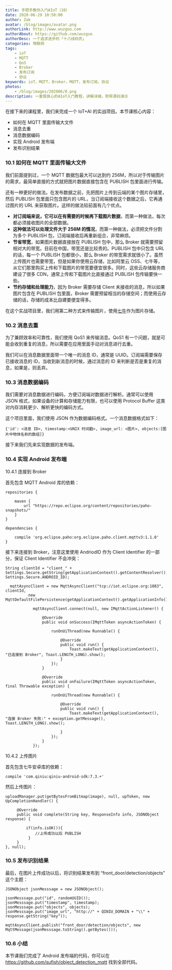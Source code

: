 ```yaml
---
title: 手把手教你入门AIoT（10）
date: 2020-06-29 10:50:00
author: Zak
avatar: /blog/images/avatar.png
authorLink: http://www.wuzguo.com
authorAbout: https://github.com/wuzguo
authorDesc: 一个追求进步的「十八线码农」
categories: 物联网
tags: 
	- ioT
	- MQTT
	- QoS
	- Broker
	- 发布订阅
	- 协议
keywords: ioT，MQTT，Broker，MQTT，发布订阅，协议
photos:
	- /blog/images/202006/0.png
description: 一套很良心的AIoT入门教程，讲解详细，附带源码演示
---
```



在接下来的课程里，我们来完成一个 IoT+AI 的实战项目。本节课核心内容：

- 如何在 MQTT 里面传输大文件
- 消息去重
- 消息数据编码
- 实现 Android 发布端
- 发布识别结果

### 10.1 如何在 MQTT 里面传输大文件

我们前面提到过，一个 MQTT 数据包最大可以达到约 256M，所以对于传输图片的需求，最简单直接的方式就把图片数据直接包含在 PUBLISH 包里面进行传输。

还有一种更好的做法。在发布数据之前，先把图片上传到云端的某个图片存储里，然后 PUBLISH 包里面只包含图片的 URL，当订阅端接收这个数据之后，它再通过图片的 URL 来获取图片。这样的做法较前面有几个优点。

- **对订阅端来说，它可以在有需要的时候再下载图片数据**，而第一种做法，每次都必须接收图片的全部数据。
- **这种做法可以处理文件大于 256M 的情况**，而第一种做法，必须把文件分割为多个 PUBLISH 包，订阅端接收后再重新组合，非常麻烦。
- **节省带宽**，如果图片数据直接放在 PUBLISH 包中，那么 Broker 就需要预留相对大的带宽。目前在中国，带宽还是比较贵的。PUBLISH 包中只包含 URL 的话，每一个 PUBLISH 包都很小，那么 Broker 的带宽需求就很小了。虽然上传图片也需要带宽，但是如果你使用云存储，比如阿里云 OSS、七牛等，从它们那里购买上传和下载图片的带宽要便宜很多。同时，这些云存储服务商建设了很多 CDN，通常上传和下载图片比直接通过 PUBLISH 包传输要快一些。
- **节约存储和处理能力**，因为 Broker 需要存储 Client 未接收的消息，所以如果图片包含在 PUBLISH 包里面，Broker 需要预留相当的存储空间；而使用云存储的话，存储的成本比自建要便宜得多。

在这个实战项目里，我们用第二种方式来传输图片，使用[七牛](https://www.qiniu.com/)作为图片存储。

### 10.2 消息去重

为了兼顾效率和可靠性，我们使用 QoS1 来传输消息。QoS1 有一个问题，就是可能会收到重复的消息，所以需要在应用里面手动对消息进行去重。

我们可以在消息数据里面带一个唯一的消息 ID，通常是 UUID。订阅端需要保存已接收消息的 ID，当收到新消息的时候，通过消息的 ID 来判断是否是重复的消息，如果是，则丢弃。

### 10.3 消息数据编码

我们需要对消息数据进行编码，方便订阅端对数据进行解析。通常可以使用 JSON 格式，如果设备的计算和存储能力有限，也可以使用 Protocol Buffer 这类对内存消耗更少、解析更快的编码方式。

这个项目里面，我们使用 JSON 作为数据编码格式。一个消息数据格式如下：

```
{'id': <消息 ID>, timestamp:<UNIX 时间戳>, image_url: <图片>, objects:[图片中物体名称的数组]}
```

接下来我们先来实现数据的发布端。

### 10.4 实现 Android 发布端

10.4.1 连接到 Broker

首先包含 MQTT Android 库的依赖：

```
repositories {

    maven {
        url "https://repo.eclipse.org/content/repositories/paho-snapshots/"
    }
}

dependencies {

    compile 'org.eclipse.paho:org.eclipse.paho.client.mqttv3:1.1.0'
}
```

接下来连接到 Broker，注意这里使用 AndriodID 作为 Client Identifier 的一部分，保证 Client Identifier 不会冲突：

```
String clientId = "client_" + Settings.Secure.getString(getApplicationContext().getContentResolver(), Settings.Secure.ANDROID_ID);

  mqttAsyncClient = new MqttAsyncClient("tcp://iot.eclipse.org:1883", clientId, 
          new MqttDefaultFilePersistence(getApplicationContext().getApplicationInfo().dataDir));

            mqttAsyncClient.connect(null, new IMqttActionListener() {

                @Override
                public void onSuccess(IMqttToken asyncActionToken) {

                    runOnUiThread(new Runnable() {

                        @Override
                        public void run() {
                            Toast.makeText(getApplicationContext(), "已连接到 Broker", Toast.LENGTH_LONG).show();
                        }
                    });
                }

                @Override
                public void onFailure(IMqttToken asyncActionToken, final Throwable exception) {

                    runOnUiThread(new Runnable() {

                        @Override
                        public void run() {
                            Toast.makeText(getApplicationContext(), "连接 Broker 失败:" + exception.getMessage(), Toast.LENGTH_LONG).show();

                        }
                    });
                }
            });
```

10.4.2 上传图片

首先包含七牛安卓库的依赖：

```
compile 'com.qiniu:qiniu-android-sdk:7.3.+'
```

然后上传图片：

```
uploadManager.put(getBytesFromBitmap(image), null, upToken, new UpCompletionHandler() {

     @Override
     public void complete(String key, ResponseInfo info, JSONObject response) {

         if(info.isOK()){
             //上传成功以后 PUBLISH
          }
     }
}, null);
```

### 10.5 发布识别结果

最后，在图片上传成功以后，将识别结果发布到 “front_door/detection/objects” 这个主题：

```
JSONObject jsonMesssage = new JSONObject();

jsonMesssage.put("id", randomUUID());
jsonMesssage.put("timestamp", timestamp);
jsonMesssage.put("objects", objects);
jsonMesssage.put("image_url", "http://" + QINIU_DOMAIN + "\\" + response.getString("key"));
	
mqttAsyncClient.publish("front_door/detection/objects", new MqttMessage(jsonMesssage.toString().getBytes()));
```

### 10.6 小结

本节课我们完成了 Android 发布端的代码，你可以在 https://github.com/sufish/object_detection_mqtt 找到全部代码。
